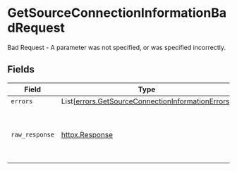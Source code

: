 # GetSourceConnectionInformationBadRequest

Bad Request - A parameter was not specified, or was specified incorrectly.


## Fields

| Field                                                                                                            | Type                                                                                                             | Required                                                                                                         | Description                                                                                                      |
| ---------------------------------------------------------------------------------------------------------------- | ---------------------------------------------------------------------------------------------------------------- | ---------------------------------------------------------------------------------------------------------------- | ---------------------------------------------------------------------------------------------------------------- |
| `errors`                                                                                                         | List[[errors.GetSourceConnectionInformationErrors](../../models/errors/getsourceconnectioninformationerrors.md)] | :heavy_minus_sign:                                                                                               | N/A                                                                                                              |
| `raw_response`                                                                                                   | [httpx.Response](https://www.python-httpx.org/api/#response)                                                     | :heavy_minus_sign:                                                                                               | Raw HTTP response; suitable for custom response parsing                                                          |